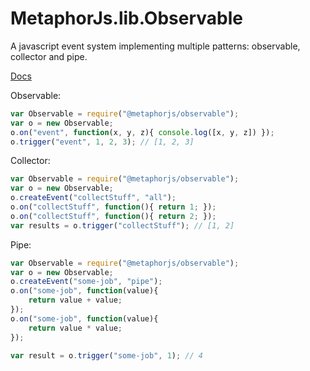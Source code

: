 # MetaphorJs.lib.Observable
A javascript event system implementing multiple patterns: observable, collector and pipe.

[Docs](http://metaphorjs.com/js/observable/docs/index.html)

Observable:
```javascript
var Observable = require("@metaphorjs/observable");
var o = new Observable;
o.on("event", function(x, y, z){ console.log([x, y, z]) });
o.trigger("event", 1, 2, 3); // [1, 2, 3]
```

Collector:
```javascript
var Observable = require("@metaphorjs/observable");
var o = new Observable;
o.createEvent("collectStuff", "all");
o.on("collectStuff", function(){ return 1; });
o.on("collectStuff", function(){ return 2; });
var results = o.trigger("collectStuff"); // [1, 2]
```

Pipe:
```javascript
var Observable = require("@metaphorjs/observable");
var o = new Observable;
o.createEvent("some-job", "pipe");
o.on("some-job", function(value){
    return value + value;
});
o.on("some-job", function(value){
    return value * value;
});

var result = o.trigger("some-job", 1); // 4
```